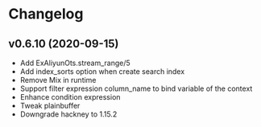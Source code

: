 # Changelog

## v0.6.10 (2020-09-15)
* Add ExAliyunOts.stream_range/5
* Add index_sorts option when create search index
* Remove Mix in runtime
* Support filter expression column_name to bind variable of the context
* Enhance condition expression
* Tweak plainbuffer
* Downgrade hackney to 1.15.2
